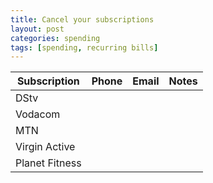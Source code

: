 ```yaml
---
title: Cancel your subscriptions
layout: post
categories: spending
tags: [spending, recurring bills]
---
```

| Subscription | Phone | Email | Notes |
|----------------|-------|-------|-------|
| DStv |  |  |  |
| Vodacom |  |  |  |
| MTN |  |  |  |
| Virgin Active |  |  |  |
| Planet Fitness |  |  |  |
